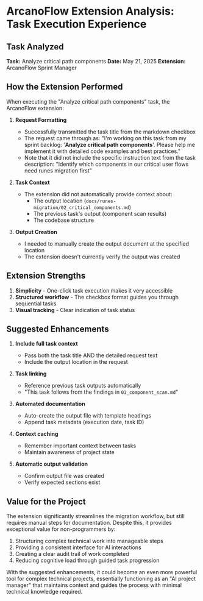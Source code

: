 # ArcanoFlow Extension Analysis: Task Execution Experience

## Task Analyzed
**Task:** Analyze critical path components
**Date:** May 21, 2025
**Extension:** ArcanoFlow Sprint Manager

## How the Extension Performed

When executing the "Analyze critical path components" task, the ArcanoFlow extension:

1. **Request Formatting**
   - Successfully transmitted the task title from the markdown checkbox
   - The request came through as: "I'm working on this task from my sprint backlog: '**Analyze critical path components**'. Please help me implement it with detailed code examples and best practices."
   - Note that it did not include the specific instruction text from the task description: "Identify which components in our critical user flows need runes migration first"

2. **Task Context**
   - The extension did not automatically provide context about:
     - The output location (`docs/runes-migration/02_critical_components.md`)
     - The previous task's output (component scan results)
     - The codebase structure

3. **Output Creation**
   - I needed to manually create the output document at the specified location
   - The extension doesn't currently verify the output was created

## Extension Strengths

1. **Simplicity** - One-click task execution makes it very accessible
2. **Structured workflow** - The checkbox format guides you through sequential tasks
3. **Visual tracking** - Clear indication of task status

## Suggested Enhancements

1. **Include full task context**
   - Pass both the task title AND the detailed request text
   - Include the output location in the request

2. **Task linking**
   - Reference previous task outputs automatically  
   - "This task follows from the findings in `01_component_scan.md`"

3. **Automated documentation**
   - Auto-create the output file with template headings
   - Append task metadata (execution date, task ID)

4. **Context caching**
   - Remember important context between tasks
   - Maintain awareness of project state

5. **Automatic output validation**
   - Confirm output file was created
   - Verify expected sections exist

## Value for the Project

The extension significantly streamlines the migration workflow, but still requires manual steps for documentation. Despite this, it provides exceptional value for non-programmers by:

1. Structuring complex technical work into manageable steps
2. Providing a consistent interface for AI interactions
3. Creating a clear audit trail of work completed
4. Reducing cognitive load through guided task progression

With the suggested enhancements, it could become an even more powerful tool for complex technical projects, essentially functioning as an "AI project manager" that maintains context and guides the process with minimal technical knowledge required.

